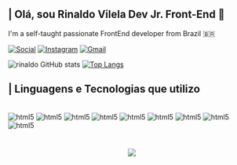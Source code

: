 ## | Olá, sou Rinaldo Vilela Dev Jr. Front-End 👋

I'm a self-taught passionate FrontEnd developer from Brazil :brazil:

[![Social](https://img.shields.io/badge/LinkedIn-0077B5?style=for-the-badge&logo=linkedin&logoColor=white)](https://www.linkedin.com/in/rinaldo-alves-28847a194/)
[![Instagram](https://img.shields.io/badge/Instagram-E4405F?style=for-the-badge&logo=instagram&logoColor=white)](https://www.instagram.com/rinaldovilela/)
[![Gmail](https://img.shields.io/badge/Gmail-D14836?style=for-the-badge&logo=gmail&logoColor=white)](mailto:rinaldoalvesvilela@hotmail.com)

![rinaldo GitHub stats](https://github-readme-stats.vercel.app/api?username=rinaldovilela&show_icons=true&theme=dracula)
[![Top Langs](https://github-readme-stats.vercel.app/api/top-langs/?username=rinaldovilela&layout=compact&theme=dracula)](https://github.com/rinaldovilela/github-readme-stats)

## | Linguagens e Tecnologias que utilizo

<div style="display: inline_block"><br/>
  <img align="center" alt="html5" src="https://img.shields.io/badge/JavaScript-F7DF1E?style=for-the-badge&logo=javascript&logoColor=black" />
  <img align="center" alt="html5" src="https://img.shields.io/badge/TypeScript-007ACC?style=for-the-badge&logo=typescript&logoColor=white" />
  <img align="center" alt="html5" src="https://img.shields.io/badge/React-20232A?style=for-the-badge&logo=react&logoColor=61DAFB"/>
  <img align="center" alt="html5" src="https://img.shields.io/badge/HTML5-E34F26?style=for-the-badge&logo=html5&logoColor=white" />
  <img align="center" alt="html5" src="https://img.shields.io/badge/CSS-239120?&style=for-the-badge&logo=css3&logoColor=white" />
  <img align="center" alt="html5" src="https://img.shields.io/badge/Sass-CC6699?style=for-the-badge&logo=sass&logoColor=white"/>
  <img align="center" alt="html5" src="https://img.shields.io/badge/Tailwind_CSS-38B2AC?style=for-the-badge&logo=tailwind-css&logoColor=white"/>
  <img align="center" alt="html5" src="https://img.shields.io/badge/Node.js-43853D?style=for-the-badge&logo=node.js&logoColor=white" />
  <img align="center" alt="html5" src="https://img.shields.io/badge/Python-14354C?style=for-the-badge&logo=python&logoColor=white" />
</div>

#

<p align="center">   <img alingn="center" src="https://profile-counter.glitch.me/rinaldovilela/count.svg" /></p>



